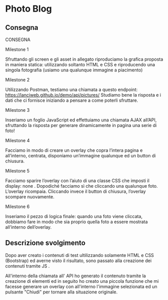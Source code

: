 # Photo Blog

## Consegna

CONSEGNA

Milestone 1

Sfruttando gli screen e gli asset in allegato riproduciamo la grafica proposta in maniera statica: utilizzando soltanto HTML e CSS e riproducendo una singola fotografia (usiamo una qualunque immagine a piacimento)

Milestone 2

Utilizzando Postman, testiamo una chiamata a questo endpoint:
https://lanciweb.github.io/demo/api/pictures/
Studiamo bene la risposta e i dati che ci fornisce iniziando a pensare a come poterli sfruttare.

Milestone 3

Inseriamo un foglio JavaScript ed effettuiamo una chiamata AJAX all’API, sfruttando la risposta per generare dinamicamente in pagina una serie di foto!

Milestone 4

Facciamo in modo di creare un overlay che copra l’intera pagina e all’interno, centrata, disponiamo un’immagine qualunque ed un button di chiusura.

Milestone 5

Facciamo sparire l’overlay con l’aiuto di una classe CSS che imposti il display: none .
Dopodiché facciamo sì che cliccando una qualunque foto. L’overlay ricompaia.
Cliccando invece il button di chiusura, l’overlay scompare nuovamente.

Milestone 6

Inseriamo il pezzo di logica finale: quando una foto viene cliccata, dobbiamo fare in modo che sia proprio quella foto a essere mostrata all’interno dell’overlay.

## Descrizione svolgimento

Dopo aver creato i contenuti di test ultilizzando solamente HTML e CSS (Bootstrap) ed averne visto il risultato, sono passato alla creazione dei contenuti tramite JS .

All'interno della chiamata all' API ho generato il contenuto tramite la creazione di elementi ed in seguito ho creato una piccola funzione che mi facesse generare un overlay con all'interno l'immagine selezionata ed un pulsante "Chiudi" per tornare alla situazione originale.
